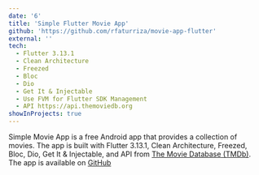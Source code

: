 ```yaml
---
date: '6'
title: 'Simple Flutter Movie App'
github: 'https://github.com/rfaturriza/movie-app-flutter'
external: ''
tech:
  - Flutter 3.13.1
  - Clean Architecture
  - Freezed
  - Bloc
  - Dio
  - Get It & Injectable
  - Use FVM for Flutter SDK Management
  - API https://api.themoviedb.org
showInProjects: true
---
```


Simple Movie App is a free Android app that provides a collection of movies. The app is built with Flutter 3.13.1, Clean Architecture, Freezed, Bloc, Dio, Get It & Injectable, and API from [The Movie Database (TMDb)](https://www.themoviedb.org). The app is available on [GitHub](https://github.com/rfaturriza/movie-app-flutter)
